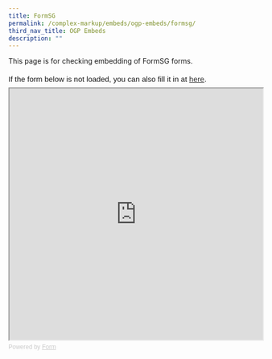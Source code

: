 ```yaml
---
title: FormSG
permalink: /complex-markup/embeds/ogp-embeds/formsg/
third_nav_title: OGP Embeds
description: ""
---
```

This page is for checking embedding of FormSG forms.

<div style="font-family: Sans-Serif; font-size: 15px; color: #000; opacity: 0.9; padding-top: 5px; padding-bottom: 8px;"> If the form below is not loaded, you can also fill it in at <a href="https://form.gov.sg/5dc80f7c03b2790012428dc5">here</a>. </div>
<iframe style="width: 100%; height: 500px" src="https://form.gov.sg/5dc80f7c03b2790012428dc5" id="iframe"></iframe> <div style="font-family: Sans-Serif; font-size: 12px; color: #999; opacity: 0.5; padding-top: 5px;"> Powered by <a style="color: #999" href="https://form.gov.sg">Form</a> </div>